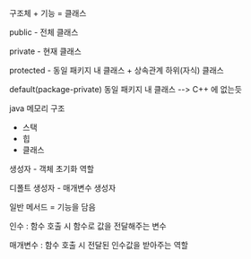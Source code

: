구조체 + 기능 = 클래스

public - 전체 클래스

private - 현재 클래스

protected - 동일 패키지 내 클래스 + 상속관계 하위(자식) 클래스


default(package-private) 		동일 패키지 내 클래스    --> C++ 에 없는듯

java 메모리 구조
- 스택
- 힙
- 클래스

생성자 - 객체 초기화 역할

디폴트 생성자 - 매개변수 생성자

일반 메서드 = 기능을 담음

인수 : 함수 호출 시 함수로 값을 전달해주는 변수

매개변수 : 함수 호출 시 전달된 인수값을 받아주는 역할

